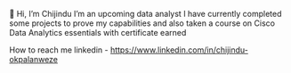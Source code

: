 👋 Hi, I’m Chijindu
  I’m an upcoming data analyst
  I have currently completed some projects to prove my capabilities and also taken a course on Cisco Data Analytics essentials with certificate earned
  
 How to reach me
  linkedin - https://www.linkedin.com/in/chijindu-okpalanweze


<!---
MartinJindu/MartinJindu is a ✨ special ✨ repository because its `README.md` (this file) appears on your GitHub profile.
You can click the Preview link to take a look at your changes.
--->

